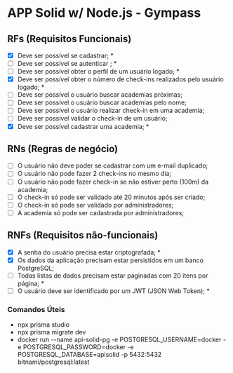 # APP Solid w/ Node.js - Gympass

## RFs (Requisitos Funcionais)

- [x] Deve ser possível se cadastrar; *
- [ ] Deve ser possível se autenticar ; *
- [ ] Deve ser possível obter o perfil de um usuário logado; *
- [x] Deve ser possível obter o número de check-ins realizados pelo usuário logado; *
- [ ] Deve ser possível o usuário buscar academias próximas;
- [ ] Deve ser possível o usuário buscar academias pelo nome;
- [ ] Deve ser possível o usuário realizar check-in em uma academia;
- [ ] Deve ser possível validar o check-in de um usuário;
- [x] Deve ser possível cadastrar uma academia; *

## RNs (Regras de negócio)

- [ ] O usuário não deve poder se cadastrar com um e-mail duplicado;
- [ ] O usuário não pode fazer 2 check-ins no mesmo dia;
- [ ] O usuário não pode fazer check-in se não estiver perto (100m) da academia;
- [ ] O check-in só pode ser validado até 20 minutos após ser criado;
- [ ] O check-in só pode ser validado por administradores;
- [ ] A academia só pode ser cadastrada por administradores;

## RNFs (Requisitos não-funcionais)

- [x] A senha do usuário precisa estar criptografada; *
- [x] Os dados da aplicação precisam estar persistidos em um banco PostgreSQL;
- [ ] Todas listas de dados precisam estar paginadas com 20 itens por página; *
- [ ] O usuário deve ser identificado por um JWT (JSON Web Token); *

### Comandos Úteis

* npx prisma studio
* npx prisma migrate dev
* docker run --name api-solid-pg -e POSTGRESQL_USERNAME=docker -e POSTGRESQL_PASSWORD=docker -e POSTGRESQL_DATABASE=apisolid -p 5432:5432 bitnami/postgresql:latest
